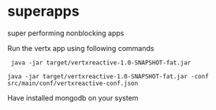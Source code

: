 # superapps
super performing nonblocking apps

Run the vertx app using following commands

``` java -jar target/vertxreactive-1.0-SNAPSHOT-fat.jar```

```java -jar target/vertxreactive-1.0-SNAPSHOT-fat.jar -conf src/main/conf/vertxreactive-conf.json```


Have installed mongodb on your system

